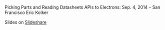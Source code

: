 Picking Parts and Reading Datasheets
APIs to Electrons: Sep. 4, 2014 – San Francisco
Eric Kolker

Slides on [Slideshare](http://www.slideshare.net/TechnicalMachine/picking-parts-and-reading-datasheets)
